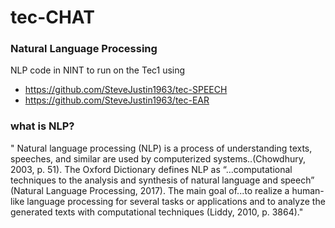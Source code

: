 # tec-CHAT

### Natural Language Processing 

NLP code in NINT to run on the Tec1 using 
- https://github.com/SteveJustin1963/tec-SPEECH
- https://github.com/SteveJustin1963/tec-EAR

### what is NLP?
" Natural language processing (NLP) is a process of understanding texts, speeches,
and similar are used by computerized systems..(Chowdhury, 2003, p. 51). 
The Oxford Dictionary defines NLP as “...computational techniques to the analysis and synthesis of natural
language and speech” (Natural Language Processing, 2017). 
The main goal of...to realize a human-like language processing for several tasks or applications and to analyze the generated texts with computational techniques (Liddy, 2010, p. 3864)."










